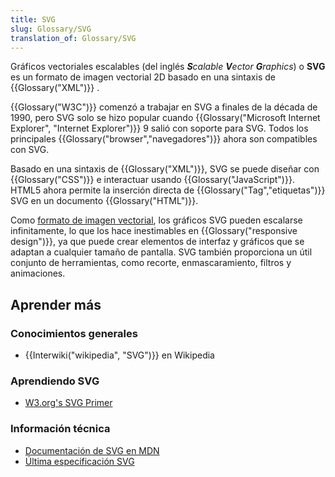 ```yaml
---
title: SVG
slug: Glossary/SVG
translation_of: Glossary/SVG
---
```


Gráficos vectoriales escalables (del inglés _**S**calable **V**ector **G**raphics_) o **SVG** es un formato de imagen vectorial 2D basado en una sintaxis de {{Glossary("XML")}} .

{{Glossary("W3C")}} comenzó a trabajar en SVG a finales de la década de 1990, pero SVG solo se hizo popular cuando {{Glossary("Microsoft Internet Explorer", "Internet Explorer")}} 9 salió con soporte para SVG. Todos los principales {{Glossary("browser","navegadores")}} ahora son compatibles con SVG.

Basado en una sintaxis de {{Glossary("XML")}}, SVG se puede diseñar con {{Glossary("CSS")}} e interactuar usando {{Glossary("JavaScript")}}. HTML5 ahora permite la inserción directa de {{Glossary("Tag","etiquetas")}} SVG en un documento {{Glossary("HTML")}}.

Como [formato de imagen vectorial](http://en.wikipedia.org/wiki/Vector_graphics), los gráficos SVG pueden escalarse infinitamente, lo que los hace inestimables en {{Glossary("responsive design")}}, ya que puede crear elementos de interfaz y gráficos que se adaptan a cualquier tamaño de pantalla. SVG también proporciona un útil conjunto de herramientas, como recorte, enmascaramiento, filtros y animaciones.

## Aprender más

### Conocimientos generales

- {{Interwiki("wikipedia", "SVG")}} en Wikipedia

### Aprendiendo SVG

- [W3.org's SVG Primer](https://www.w3.org/Graphics/SVG/IG/resources/svgprimer.html)

### Información técnica

- [Documentación de SVG en MDN](/es/docs/Web/SVG)
- [Última especificación SVG](http://www.w3.org/TR/SVG/)
